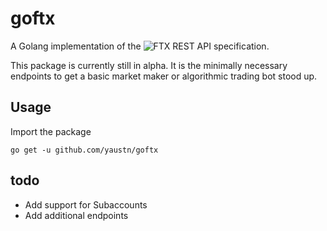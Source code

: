 # goftx
A Golang implementation of the ![FTX REST API specification](https://docs.ftx.com/#overview).

This package is currently still in alpha. It is the minimally necessary endpoints to get a basic market maker or algorithmic trading bot stood up.

## Usage

Import the package
```
go get -u github.com/yaustn/goftx
```

## todo
- Add support for Subaccounts
- Add additional endpoints
